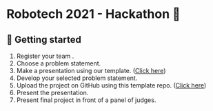 # Robotech 2021 - Hackathon 🤖

## 🚀 Getting started 

1. Register your team .
2. Choose a problem statement.
3. Make a presentation using our template. ([Click here](https://www.canva.com/design/DAEs87Q37gs/S7eAd1k5CtCArxYsS2p7Jg/view?utm_content=DAEs87Q37gs&utm_campaign=designshare&utm_medium=link&utm_source=sharebutton&mode=preview))
4. Develop your selected problem statement.
5. Upload the project on GitHub using this template repo. ([Click here](https://github.com/Robotech-Hackathon-2021/Repo-Template))
6. Present the presentation.
7. Present final project in front of a panel of judges.
